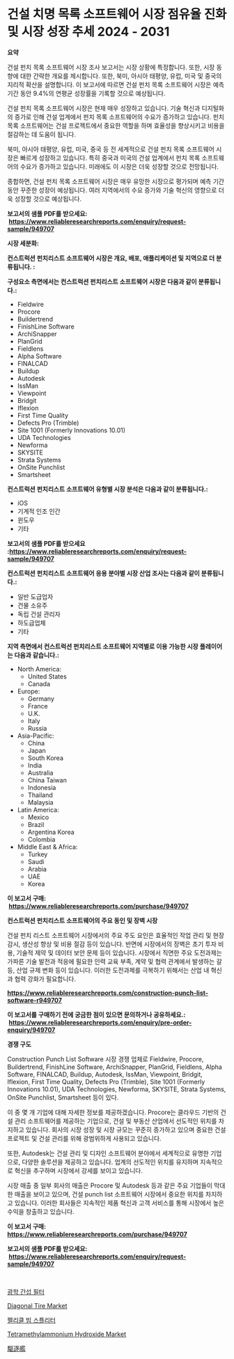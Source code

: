 <p><h1>건설 치명 목록 소프트웨어 시장 점유율 진화 및 시장 성장 추세 2024 - 2031</h1></p><p><strong>요약</strong></p>
<p><p>건설 펀치 목록 소프트웨어 시장 조사 보고서는 시장 상황에 특정합니다. 또한, 시장 동향에 대한 간략한 개요를 제시합니다. 또한, 북미, 아시아 태평양, 유럽, 미국 및 중국의 지리적 확산을 설명합니다. 이 보고서에 따르면 건설 펀치 목록 소프트웨어 시장은 예측 기간 동안 9.4%의 연평균 성장률을 기록할 것으로 예상됩니다.</p><p>건설 펀치 목록 소프트웨어 시장은 현재 매우 성장하고 있습니다. 기술 혁신과 디지털화의 증가로 인해 건설 업계에서 펀치 목록 소프트웨어의 수요가 증가하고 있습니다. 펀치 목록 소프트웨어는 건설 프로젝트에서 중요한 역할을 하며 효율성을 향상시키고 비용을 절감하는 데 도움이 됩니다.</p><p>북미, 아시아 태평양, 유럽, 미국, 중국 등 전 세계적으로 건설 펀치 목록 소프트웨어 시장은 빠르게 성장하고 있습니다. 특히 중국과 미국의 건설 업계에서 펀치 목록 소프트웨어의 수요가 증가하고 있습니다. 미래에도 이 시장은 더욱 성장할 것으로 전망됩니다.</p><p>종합하면, 건설 펀치 목록 소프트웨어 시장은 매우 유망한 시장으로 평가되며 예측 기간 동안 꾸준한 성장이 예상됩니다. 여러 지역에서의 수요 증가와 기술 혁신의 영향으로 더욱 성장할 것으로 예상됩니다.</p></p>
<p><strong>보고서의 샘플 PDF를 받으세요: &nbsp;<a href="https://www.reliableresearchreports.com/enquiry/request-sample/949707">https://www.reliableresearchreports.com/enquiry/request-sample/949707</a></strong></p>
<p><strong>시장 세분화:</strong></p>
<p><strong> 컨스트럭션 펀치리스트 소프트웨어 시장은 개요, 배포, 애플리케이션 및 지역으로 더 분류됩니다. :</strong></p>
<p><strong>구성요소 측면에서는 컨스트럭션 펀치리스트 소프트웨어 시장은 다음과 같이 분류됩니다.:</strong></p>
<p><ul><li>Fieldwire</li><li>Procore</li><li>Buildertrend</li><li>FinishLine Software</li><li>ArchiSnapper</li><li>PlanGrid</li><li>Fieldlens</li><li>Alpha Software</li><li>FINALCAD</li><li>Buildup</li><li>Autodesk</li><li>IssMan</li><li>Viewpoint</li><li>Bridgit</li><li>Iflexion</li><li>First Time Quality</li><li>Defects Pro (Trimble)</li><li>Site 1001 (Formerly Innovations 10.01)</li><li>UDA Technologies</li><li>Newforma</li><li>SKYSITE</li><li>Strata Systems</li><li>OnSite Punchlist</li><li>Smartsheet</li></ul></p>
<p><strong> 컨스트럭션 펀치리스트 소프트웨어 유형별 시장 분석은 다음과 같이 분류됩니다.:</strong></p>
<p><ul><li>iOS</li><li>기계적 인조 인간</li><li>윈도우</li><li>기타</li></ul></p>
<p><strong>보고서의 샘플 PDF를 받으세요 :<a href="https://www.reliableresearchreports.com/enquiry/request-sample/949707">https://www.reliableresearchreports.com/enquiry/request-sample/949707</a></strong></p>
<p><strong> 컨스트럭션 펀치리스트 소프트웨어 응용 분야별 시장 산업 조사는 다음과 같이 분류됩니다.:</strong></p>
<p><ul><li>일반 도급업자</li><li>건물 소유주</li><li>독립 건설 관리자</li><li>하도급업체</li><li>기타</li></ul></p>
<p><strong>지역 측면에서 컨스트럭션 펀치리스트 소프트웨어 지역별로 이용 가능한 시장 플레이어는 다음과 같습니다.:</strong></p>
<p><ul>
    <li>
        North America:
        <ul>
            <li>United States</li>
            <li>Canada</li>
        </ul>
    </li>
    <li>
        Europe:
        <ul>
            <li>Germany</li>
            <li>France</li>
            <li>U.K.</li>
            <li>Italy</li>
            <li>Russia</li>
        </ul>
    </li>
    <li>
        Asia-Pacific:
        <ul>
            <li>China</li>
            <li>Japan</li>
            <li>South Korea</li>
            <li>India</li>
            <li>Australia</li>
            <li>China Taiwan</li>
            <li>Indonesia</li>
            <li>Thailand</li>
            <li>Malaysia</li>
        </ul>
    </li>
    <li>
        Latin America:
        <ul>
            <li>Mexico</li>
            <li>Brazil</li>
            <li>Argentina Korea</li>
            <li>Colombia</li>
        </ul>
    </li>
    <li>
        Middle East & Africa:
        <ul>
            <li>Turkey</li>
            <li>Saudi</li>
            <li>Arabia</li>
            <li>UAE</li>
            <li>Korea</li>
        </ul>
    </li>
    </ul></p>
<p><strong>이 보고서 구매: &nbsp;<a href="https://www.reliableresearchreports.com/purchase/949707">https://www.reliableresearchreports.com/purchase/949707</a></strong></p>
<p><strong>컨스트럭션 펀치리스트 소프트웨어의 주요 동인 및 장벽 시장</strong></p>
<p><p>건설 펀치 리스트 소프트웨어 시장에서의 주요 주도 요인은 효율적인 작업 관리 및 현장 감시, 생산성 향상 및 비용 절감 등이 있습니다. 반면에 시장에서의 장벽은 초기 투자 비용, 기술적 제약 및 데이터 보안 문제 등이 있습니다. 시장에서 직면한 주요 도전과제는 가파른 기술 발전과 적응에 필요한 인력 교육 부족, 계약 및 협력 관계에서 발생하는 갈등, 산업 규제 변화 등이 있습니다. 이러한 도전과제를 극복하기 위해서는 산업 내 혁신과 협력 강화가 필요합니다.</p></p>
<p><strong><a href="https://www.reliableresearchreports.com/construction-punch-list-software-r949707">https://www.reliableresearchreports.com/construction-punch-list-software-r949707</a></strong></p>
<p><strong>이 보고서를 구매하기 전에 궁금한 점이 있으면 문의하거나 공유하세요.: &nbsp;<a href="https://www.reliableresearchreports.com/enquiry/pre-order-enquiry/949707">https://www.reliableresearchreports.com/enquiry/pre-order-enquiry/949707</a></strong></p>
<p><strong>경쟁 구도</strong></p>
<p><p>Construction Punch List Software 시장 경쟁 업체로 Fieldwire, Procore, Buildertrend, FinishLine Software, ArchiSnapper, PlanGrid, Fieldlens, Alpha Software, FINALCAD, Buildup, Autodesk, IssMan, Viewpoint, Bridgit, Iflexion, First Time Quality, Defects Pro (Trimble), Site 1001 (Formerly Innovations 10.01), UDA Technologies, Newforma, SKYSITE, Strata Systems, OnSite Punchlist, Smartsheet 등이 있다. </p><p>이 중 몇 개 기업에 대해 자세한 정보를 제공하겠습니다. Procore는 클라우드 기반의 건설 관리 소프트웨어를 제공하는 기업으로, 건설 및 부동산 산업에서 선도적인 위치를 차지하고 있습니다. 회사의 시장 성장 및 시장 규모는 꾸준히 증가하고 있으며 중요한 건설 프로젝트 및 건설 관리를 위해 광범위하게 사용되고 있습니다.</p><p>또한, Autodesk는 건설 관리 및 디자인 소프트웨어 분야에서 세계적으로 유명한 기업으로, 다양한 솔루션을 제공하고 있습니다. 업계의 선도적인 위치를 유지하며 지속적으로 혁신을 추구하며 시장에서 강세를 보이고 있습니다.</p><p>시장 매출 중 일부 회사의 매출은 Procore 및 Autodesk 등과 같은 주요 기업들이 막대한 매출을 보이고 있으며, 건설 punch list 소프트웨어 시장에서 중요한 위치를 차지하고 있습니다. 이러한 회사들은 지속적인 제품 혁신과 고객 서비스를 통해 시장에서 높은 수익을 창출하고 있습니다.</p></p>
<p><strong>이 보고서 구매: &nbsp; <a href="https://www.reliableresearchreports.com/purchase/949707">https://www.reliableresearchreports.com/purchase/949707</a></strong></p>
<p><strong>보고서의 샘플 PDF를 받으세요: &nbsp;<a href="https://www.reliableresearchreports.com/enquiry/request-sample/949707">https://www.reliableresearchreports.com/enquiry/request-sample/949707</a></strong><strong></strong></p>
<p>&nbsp;</p>
<p><p><a href="https://github.com/xvz497517413/Market-Research-Report-List-1/blob/main/818676119321.md">광학 간섭 필터</a></p><p><a href="https://issuu.com/reportprime-2/docs/diagonal-tire-market-size-2030.pptx">Diagonal Tire Market</a></p><p><a href="https://github.com/vskv4779xr1/Market-Research-Report-List-1/blob/main/734000819322.md">펠리클 빔 스플리터</a></p><p><a href="https://issuu.com/reportprime-2/docs/tetramethylammonium-hydroxide-market-size-2030.ppt">Tetramethylammonium Hydroxide Market</a></p><p><a href="https://github.com/ksxzwxabcuynh011/Market-Research-Report-List-1/blob/main/860290020840.md">駆逐艦</a></p></p>